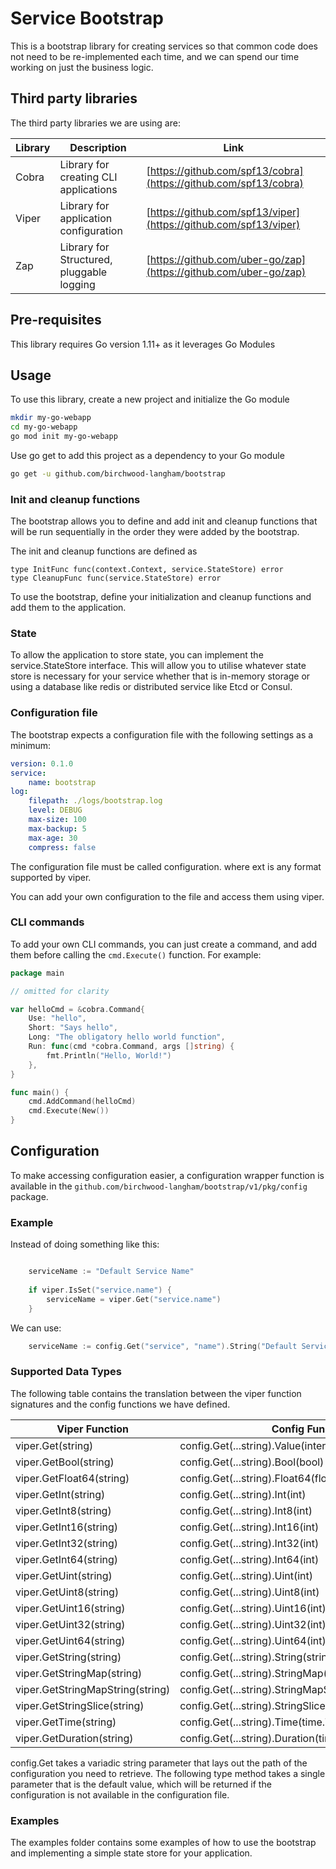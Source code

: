 # Service Bootstrap

This is a bootstrap library for creating services so that common code does not need to be
re-implemented each time, and we can spend our time working on just the business logic.

## Third party libraries

The third party libraries we are using are:

| Library     | Description                                    | Link                                                             |
| ----------- | ---------------------------------------------- | ---------------------------------------------------------------- |
| Cobra       | Library for creating CLI applications          | [https://github.com/spf13/cobra](https://github.com/spf13/cobra) |
| Viper       | Library for application configuration          | [https://github.com/spf13/viper](https://github.com/spf13/viper) |
| Zap         | Library for Structured, pluggable logging      | [https://github.com/uber-go/zap](https://github.com/uber-go/zap) |

## Pre-requisites

This library requires Go version 1.11+ as it leverages Go Modules

## Usage

To use this library, create a new project and initialize the Go module

```bash
mkdir my-go-webapp
cd my-go-webapp
go mod init my-go-webapp
```

Use go get to add this project as a dependency to your Go module
```bash
go get -u github.com/birchwood-langham/bootstrap
```

### Init and cleanup functions

The bootstrap allows you to define and add init and cleanup functions that will be run sequentially in the order they were
added by the bootstrap.

The init and cleanup functions are defined as

```
type InitFunc func(context.Context, service.StateStore) error
type CleanupFunc func(service.StateStore) error
```

To use the bootstrap, define your initialization and cleanup functions and add them to the application.

### State

To allow the application to store state, you can implement the service.StateStore interface. This will allow you to utilise
whatever state store is necessary for your service whether that is in-memory storage or using a database like redis or distributed
service like Etcd or Consul.

### Configuration file

The bootstrap expects a configuration file with the following settings as a minimum:

```yaml
version: 0.1.0
service:
    name: bootstrap
log:
    filepath: ./logs/bootstrap.log
    level: DEBUG
    max-size: 100
    max-backup: 5
    max-age: 30
    compress: false
```

The configuration file must be called configuration.<ext> where ext is any format supported by viper.

You can add your own configuration to the file and access them using viper.

### CLI commands

To add your own CLI commands, you can just create a command, and add them before calling the `cmd.Execute()` function. For example:

```go
package main

// omitted for clarity

var helloCmd = &cobra.Command{
    Use: "hello",
    Short: "Says hello",
    Long: "The obligatory hello world function",
    Run: func(cmd *cobra.Command, args []string) {
        fmt.Println("Hello, World!")
    },
}

func main() {
    cmd.AddCommand(helloCmd)
    cmd.Execute(New())
}
```

## Configuration

To make accessing configuration easier, a configuration wrapper function is available in the `github.com/birchwood-langham/bootstrap/v1/pkg/config`
package.

### Example

Instead of doing something like this:

```go

    serviceName := "Default Service Name"
    
    if viper.IsSet("service.name") {
    	serviceName = viper.Get("service.name")
    }

```

We can use:

```go
    serviceName := config.Get("service", "name").String("Default Service Name")
```

### Supported Data Types

The following table contains the translation between the viper function signatures and the config functions we have defined.

| Viper Function                   | Config Function                                          | Return Data Type       |
| -------------------------------- | -------------------------------------------------------- | ---------------------- |
| viper.Get(string)                | config.Get(...string).Value(interface{})                 | interface{}            |
| viper.GetBool(string)            | config.Get(...string).Bool(bool)                         | bool                   |
| viper.GetFloat64(string)         | config.Get(...string).Float64(float64)                   | float64                |
| viper.GetInt(string)             | config.Get(...string).Int(int)                           | int                    |
| viper.GetInt8(string)            | config.Get(...string).Int8(int)                          | int8                   |
| viper.GetInt16(string)           | config.Get(...string).Int16(int)                         | int16                  |
| viper.GetInt32(string)           | config.Get(...string).Int32(int)                         | int32                  |
| viper.GetInt64(string)           | config.Get(...string).Int64(int)                         | int64                  |
| viper.GetUint(string)            | config.Get(...string).Uint(int)                          | uint                   |
| viper.GetUint8(string)           | config.Get(...string).Uint8(int)                         | uint8                  |
| viper.GetUint16(string)          | config.Get(...string).Uint16(int)                        | uint16                 |
| viper.GetUint32(string)          | config.Get(...string).Uint32(int)                        | uint32                 |
| viper.GetUint64(string)          | config.Get(...string).Uint64(int)                        | uint64                 |
| viper.GetString(string)          | config.Get(...string).String(string)                     | string                 |
| viper.GetStringMap(string)       | config.Get(...string).StringMap(map[string]interface{})  | map[string]interface{} |
| viper.GetStringMapString(string) | config.Get(...string).StringMapString(map[string]string) | map[string]string      |
| viper.GetStringSlice(string)     | config.Get(...string).StringSlice([]string)              | []string               |
| viper.GetTime(string)            | config.Get(...string).Time(time.Time)                    | time.Time              |
| viper.GetDuration(string)        | config.Get(...string).Duration(time.Duration)            | time.Duration          |

config.Get takes a variadic string parameter that lays out the path of the configuration you need to retrieve. 
The following type method takes a single parameter that is the default value, which will be returned if the 
configuration is not available in the configuration file.

### Examples

The examples folder contains some examples of how to use the bootstrap and implementing a simple state store for your application.

